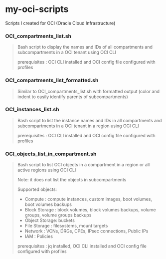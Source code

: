 # my-oci-scripts
Scripts I created for OCI (Oracle Cloud Infrastructure)

### OCI_compartments_list.sh

> Bash script to display the names and IDs of all compartments and subcompartments in a OCI tenant using OCI CLI
>
> prerequisites : OCI CLI installed and OCI config file configured with profiles

### OCI_compartments_list_formatted.sh

> Similar to OCI_compartments_list.sh with formatted output
> (color and indent to easily identify parents of subcompartments)

### OCI_instances_list.sh

> Bash script to list the instance names and IDs in all compartments and subcompartments in a OCI tenant in a region using OCI CLI
>
> prerequisites : OCI CLI installed and OCI config file configured with profiles

### OCI_objects_list_in_compartment.sh

> Bash script to list OCI objects in a compartment in a region or all active regions using OCI CLI
>
> Note: it does not list the objects in subcompartments
>
> Supported objects:
> - Compute       : compute instances, custom images, boot volumes, boot volumes backups
> - Block Storage : block volumes, block volumes backups, volume groups, volume groups backups
> - Object Storage: buckets
> - File Storage  : filesystems, mount targets
> - Network       : VCNs, DRGs, CPEs, IPsec connections, Public IPs
> - IAM           : Policies
>
> prerequisites : jq installed, OCI CLI installed and OCI config file configured with profiles
